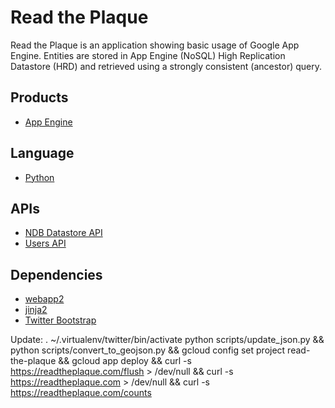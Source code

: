# Read the Plaque

Read the Plaque is an application showing basic usage of Google App Engine.
Entities are stored in App Engine (NoSQL) High Replication Datastore (HRD) and
retrieved using a strongly consistent (ancestor) query.

## Products
- [App Engine][1]

## Language
- [Python][2]

## APIs
- [NDB Datastore API][3]
- [Users API][4]

## Dependencies
- [webapp2][5]
- [jinja2][6]
- [Twitter Bootstrap][7]

[1]: https://developers.google.com/appengine
[2]: https://python.org
[3]: https://developers.google.com/appengine/docs/python/ndb/
[4]: https://developers.google.com/appengine/docs/python/users/
[5]: http://webapp-improved.appspot.com/
[6]: http://jinja.pocoo.org/docs/
[7]: http://twitter.github.com/bootstrap/

Update:
     . ~/.virtualenv/twitter/bin/activate
    python scripts/update_json.py && 
    python scripts/convert_to_geojson.py && 
    gcloud config set project read-the-plaque && gcloud app deploy &&
    curl -s https://readtheplaque.com/flush  > /dev/null && 
    curl -s https://readtheplaque.com > /dev/null  && 
    curl -s https://readtheplaque.com/counts
